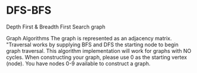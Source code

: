 # DFS-BFS
Depth First &amp; Breadth First Search graph 

Graph Algorithms
The graph is represented as an adjacency matrix.
"Traversal works by supplying BFS and DFS the starting node to begin graph traversal.
This algorithm implementation will work for graphs with NO cycles.
When constructing your graph, please use 0 as the starting vertex (node).
You have nodes 0-9 available to construct a graph.
